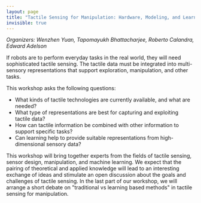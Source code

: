 ```yaml
---
layout: page
title: "Tactile Sensing for Manipulation: Hardware, Modeling, and Learning"
invisible: true
---
```

<p><i>Organizers: Wenzhen Yuan, Tapomayukh Bhattacharjee, Roberto Calandra, Edward Adelson</i></p>

<p>
If robots are to perform everyday tasks in the real world, they will need
sophisticated tactile sensing. The tactile data must be integrated into
multi-sensory representations that support exploration, manipulation, and other
tasks.
</p>

<p>
This workshop asks the following questions:
<ul>
<li>What kinds of tactile technologies are currently available, and what are needed?
<li>What type of representations are best for capturing and exploiting tactile data?
<li>How can tactile information be combined with other information to support specific tasks?
<li>Can learning help to provide suitable representations from high-dimensional sensory data?
</ul>

<p>
This workshop will bring together experts from the fields of tactile sensing,
sensor design, manipulation, and machine learning. We expect that the pairing
of theoretical and applied knowledge will lead to an interesting exchange of
ideas and stimulate an open discussion about the goals and challenges of
tactile sensing. In the last part of our workshop, we will arrange a short
debate on "traditional vs learning based methods" in tactile sensing for
manipulation.  </p>
